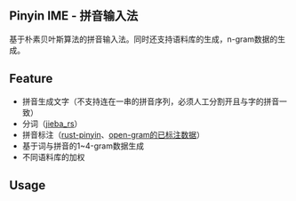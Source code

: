 ## Pinyin IME - 拼音输入法

基于朴素贝叶斯算法的拼音输入法。同时还支持语料库的生成，n-gram数据的生成。

## Feature

* 拼音生成文字（不支持连在一串的拼音序列，必须人工分割开且与字的拼音一致）
* 分词（[jieba_rs](https://github.com/messense/jieba-rs)）
* 拼音标注（[rust-pinyin](https://github.com/mozillazg/rust-pinyin)、[open-gram的已标注数据](http://yongsun.me/2010/03/open-gram%E9%A1%B9%E7%9B%AE%E7%AE%80%E4%BB%8B/)）
* 基于词与拼音的1~4-gram数据生成
* 不同语料库的加权

## Usage

